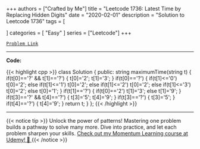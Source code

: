
+++
authors = ["Crafted by Me"]
title = "Leetcode 1736: Latest Time by Replacing Hidden Digits"
date = "2020-02-01"
description = "Solution to Leetcode 1736"
tags = [
    
]
categories = [
    "Easy"
]
series = ["Leetcode"]
+++



[`Problem Link`](https://leetcode.com/problems/latest-time-by-replacing-hidden-digits/description/)

---

**Code:**

{{< highlight cpp >}}
class Solution {
public:
    string maximumTime(string t) {
        if(t[0]=='?' && t[1]=='?')
        {
            t[0]='2';
            t[1]='3';
        }
        if(t[0]=='?')
        {
            if(t[1]<='0')
                t[0]='2';
            else if(t[1]<='1')
                t[0]='2';
            else if(t[1]<='2')
                t[0]='2';
            else if(t[1]<='3')
                t[0]='2';
            else 
                t[0]='1';
        }
        if(t[1]=='?')
        {
            if(t[0]=='2')
                t[1]='3';
            else 
                t[1]='9';
        }
        if(t[3]=='?' && t[4]=='?')
        {
            t[3]='5';
            t[4]='9';
        }
        if(t[3]=='?')
        {
            t[3]='5';
        }
        if(t[4]=='?')
        {
            t[4]='9';
        }
        return t;
    }
};
{{< /highlight >}}


---


{{< notice tip >}}
Unlock the power of patterns! Mastering one problem builds a pathway to solve many more. Dive into practice, and let each problem sharpen your skills. [Check out my Momentum Learning course at Udemy! 🚀 ](https://www.udemy.com/course/algorithms-and-data-structures-in-cpp/)
{{< /notice >}}

